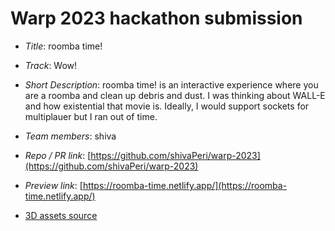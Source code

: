# Warp 2023 hackathon submission

- _Title_: roomba time!
- _Track_: Wow!
- _Short Description_: roomba time! is an interactive experience where you are a roomba and clean up debris and dust. I was thinking about WALL-E and how existential that movie is. Ideally, I would support sockets for multiplauer but I ran out of time.
- _Team members_: shiva
- _Repo / PR link_: [https://github.com/shivaPeri/warp-2023](https://github.com/shivaPeri/warp-2023)
- _Preview link_: [https://roomba-time.netlify.app/](https://roomba-time.netlify.app/)

- [3D assets source](https://www.turbosquid.com/3d-models/furniture-free-3d-model-2098569)
